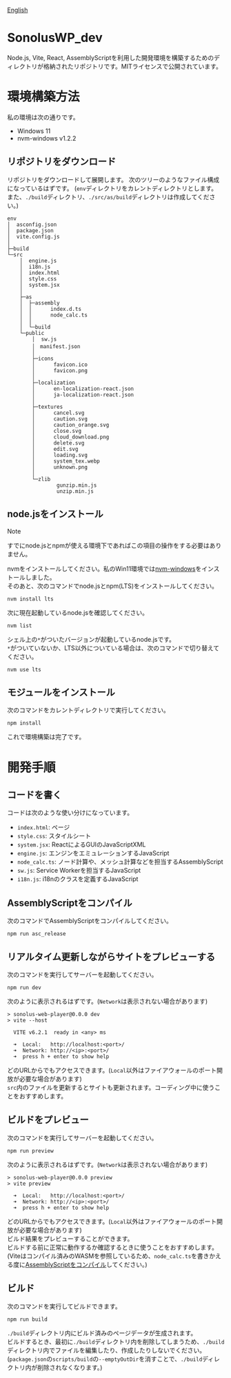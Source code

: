 [English](https://github.com/1217pond/SonolusWP_dev/blob/main/README-en.md)
# SonolusWP_dev
Node.js, Vite, React, AssemblyScriptを利用した開発環境を構築するためのディレクトリが格納されたリポジトリです。MITライセンスで公開されています。
# 環境構築方法
私の環境は次の通りです。
- Windows 11
- nvm-windows v1.2.2 
## リポジトリをダウンロード
リポジトリをダウンロードして展開します。
次のツリーのようなファイル構成になっているはずです。
(`env`ディレクトリをカレントディレクトリとします。
また、`./build`ディレクトリ、`./src/as/build`ディレクトリは作成してください。)
```
env
│  asconfig.json
│  package.json
│  vite.config.js
│
├─build
└─src
    │  engine.js
    │  i18n.js
    │  index.html
    │  style.css
    │  system.jsx
    │
    ├─as
    │  ├─assembly
    │  │      index.d.ts
    │  │      node_calc.ts
    │  │
    │  └─build
    └─public
        │  sw.js
        │　manifest.json
        │
        ├─icons
        │      favicon.ico
        │      favicon.png
        │
        ├─localization
        │      en-localization-react.json
        │      ja-localization-react.json
        │
        ├─textures
        │      cancel.svg
        │      caution.svg
        │      caution_orange.svg
        │      close.svg
        │      cloud_download.png
        │      delete.svg
        │      edit.svg
        │      loading.svg
        │      system_tex.webp
        │      unknown.png
        │
        └─zlib
                gunzip.min.js
                unzip.min.js
```
## node.jsをインストール
> [!NOTE]
> すでにnode.jsとnpmが使える環境下であればこの項目の操作をする必要はありません。

nvmをインストールしてください。私のWin11環境では[nvm-windows](https://github.com/coreybutler/nvm-windows)をインストールしました。  
そのあと、次のコマンドでnode.jsとnpm(LTS)をインストールしてください。
```
nvm install lts
```
次に現在起動しているnode.jsを確認してください。
```
nvm list
```
シェル上の`*`がついたバージョンが起動しているnode.jsです。  
`*`がついていないか、LTS以外についている場合は、次のコマンドで切り替えてください。  
```
nvm use lts
```
## モジュールをインストール
次のコマンドをカレントディレクトリで実行してください。
```
npm install
```
これで環境構築は完了です。

# 開発手順
## コードを書く
コードは次のような使い分けになっています。

- `index.html`: ページ
- `style.css`: スタイルシート
- `system.jsx`: ReactによるGUIのJavaScriptXML
- `engine.js`: エンジンをエミュレーションするJavaScript
- `node_calc.ts`: ノード計算や、メッシュ計算などを担当するAssemblyScript
- `sw.js`: Service Workerを担当するJavaScript
- `i18n.js`: i18nのクラスを定義するJavaScript

## AssemblyScriptをコンパイル
次のコマンドでAssemblyScriptをコンパイルしてください。
```
npm run asc_release
```
## リアルタイム更新しながらサイトをプレビューする
次のコマンドを実行してサーバーを起動してください。
```
npm run dev
```
次のように表示されるはずです。(`Network`は表示されない場合があります)
```
> sonolus-web-player@0.0.0 dev
> vite --host

  VITE v6.2.1  ready in <any> ms

  ➜  Local:   http://localhost:<port>/
  ➜  Network: http://<ip>:<port>/
  ➜  press h + enter to show help
```
どのURLからでもアクセスできます。(`Local`以外はファイアウォールのポート開放が必要な場合があります)  
`src`内のファイルを更新するとサイトも更新されます。コーディング中に使うことをおすすめします。  

## ビルドをプレビュー
次のコマンドを実行してサーバーを起動してください。
```
npm run preview
```
次のように表示されるはずです。(`Network`は表示されない場合があります)
```
> sonolus-web-player@0.0.0 preview
> vite preview

  ➜  Local:   http://localhost:<port>/
  ➜  Network: http://<ip>:<port>/
  ➜  press h + enter to show help
```
どのURLからでもアクセスできます。(`Local`以外はファイアウォールのポート開放が必要な場合があります)  
ビルド結果をプレビューすることができます。  
ビルドする前に正常に動作するか確認するときに使うことをおすすめします。  
(Viteはコンパイル済みのWASMを参照しているため、`node_calc.ts`を書きかえる度に[AssemblyScriptをコンパイル](#assemblyscriptをコンパイル)してください。)

## ビルド
次のコマンドを実行してビルドできます。
```
npm run build
```
`./build`ディレクトリ内にビルド済みのページデータが生成されます。  
ビルドするとき、最初に`./build`ディレクトリ内を削除してしまうため、`./build`ディレクトリ内でファイルを編集したり、作成したりしないでください。  
(`package.json`の`scripts/build`の`--emptyOutDir`を消すことで、`./build`ディレクトリ内が削除されなくなります。)  
